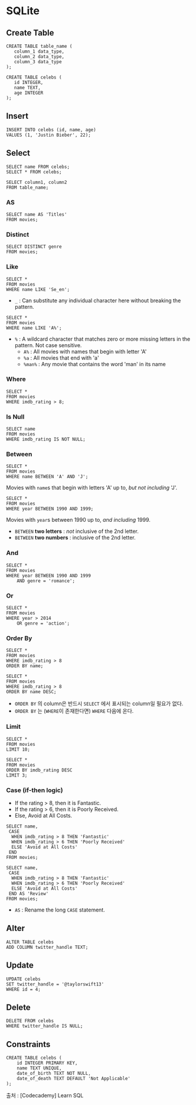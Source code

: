 # SQLite

## Create Table

```sqlite
CREATE TABLE table_name (
   column_1 data_type, 
   column_2 data_type, 
   column_3 data_type
);
```

```sqlite
CREATE TABLE celebs (
   id INTEGER, 
   name TEXT, 
   age INTEGER
);
```



## Insert

```sqlite
INSERT INTO celebs (id, name, age)
VALUES (1, 'Justin Bieber', 22);
```



## Select

```sqlite
SELECT name FROM celebs;
SELECT * FROM celebs;
```

```sqlite
SELECT column1, column2
FROM table_name;
```



### AS

```sqlite
SELECT name AS 'Titles'
FROM movies;
```



### Distinct

```sqlite
SELECT DISTINCT genre
FROM movies;
```



### Like

```sqlite
SELECT *
FROM movies
WHERE name LIKE 'Se_en';
```

* `_` : Can substitute any individual character here without breaking the pattern.



```sqlite
SELECT *
FROM movies
WHERE name LIKE 'A%';
```

* `%` : A wildcard character that matches zero or more missing letters in the pattern. Not case sensitive.
  * `A%` : All movies with names that begin with letter 'A'
  * `%a` : All movies that end with 'a'
  * `%man%` : Any movie that contains the word 'man' in its name



### Where

```sqlite
SELECT *
FROM movies
WHERE imdb_rating > 8;
```



### Is Null

```sqlite
SELECT name
FROM movies
WHERE imdb_rating IS NOT NULL;
```



### Between

```sqlite
SELECT *
FROM movies
WHERE name BETWEEN 'A' AND 'J';
```

Movies with `name`s that begin with letters 'A' up to, _but not including_ 'J'.

```sqlite
SELECT *
FROM movies
WHERE year BETWEEN 1990 AND 1999;
```

Movies with `year`s between 1990 up to, _and including_ 1999.

* `BETWEEN` __two letters__ : _not_ inclusive of the 2nd letter.
* `BETWEEN` __two numbers__ : inclusive of the 2nd letter.



### And

```sqlite
SELECT *
FROM movies
WHERE year BETWEEN 1990 AND 1999
	AND genre = 'romance';
```



### Or

```sqlite
SELECT *
FROM movies
WHERE year > 2014
	OR genre = 'action';
```



### Order By

```sqlite
SELECT *
FROM movies
WHERE imdb_rating > 8
ORDER BY name;
```

```sqlite
SELECT *
FROM movies
WHERE imdb_rating > 8
ORDER BY name DESC;
```

* `ORDER BY` 의 column은 반드시 `SELECT` 에서 표시되는 column일 필요가 없다.
* `ORDER BY` 는 (`WHERE`이 존재한다면) `WHERE` 다음에 온다. 



### Limit

```sqlite
SELECT *
FROM movies
LIMIT 10;
```

```sqlite
SELECT *
FROM movies
ORDER BY imdb_rating DESC
LIMIT 3;
```



### Case (if-then logic)

- If the rating > 8, then it is Fantastic.
- If the rating > 6, then it is Poorly Received.
- Else, Avoid at All Costs.

```sqlite
SELECT name,
 CASE
  WHEN imdb_rating > 8 THEN 'Fantastic'
  WHEN imdb_rating > 6 THEN 'Poorly Received'
  ELSE 'Avoid at All Costs'
 END
FROM movies;
```

```sqlite
SELECT name,
 CASE
  WHEN imdb_rating > 8 THEN 'Fantastic'
  WHEN imdb_rating > 6 THEN 'Poorly Received'
  ELSE 'Avoid at All Costs'
 END AS 'Review'
FROM movies;
```

* `AS` : Rename the long `CASE` statement.



## Alter

```sqlite
ALTER TABLE celebs
ADD COLUMN twitter_handle TEXT;
```



## Update

```sqlite
UPDATE celebs
SET twitter_handle = '@taylorswift13'
WHERE id = 4;
```



## Delete

```sqlite
DELETE FROM celebs
WHERE twitter_handle IS NULL;
```



## Constraints

```sqlite
CREATE TABLE celebs (
	id INTEGER PRIMARY KEY,
    name TEXT UNIQUE,
    date_of_birth TEXT NOT NULL,
    date_of_death TEXT DEFAULT 'Not Applicable'
);
```



출처 : [Codecademy] Learn SQL